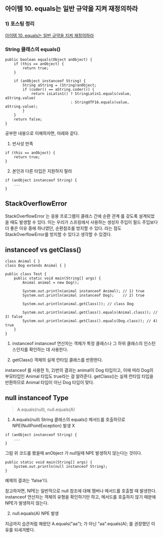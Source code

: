 ## 아이템 10. equals는 일반 규약을 지켜 재정의하라

### 1) 포스팅 정리
[아이템 10. equals는 일반 규약을 지켜 재정의하라](https://devfunny.tistory.com/923)

### String 클래스의 equals()
```
public boolean equals(Object anObject) {
    if (this == anObject) {
        return true;
    }
    
    if (anObject instanceof String) {
        String aString = (String)anObject;
        if (coder() == aString.coder()) {
            return isLatin1() ? StringLatin1.equals(value, aString.value)
                              : StringUTF16.equals(value, aString.value);
        }
    }
    return false;
}
```
공부한 내용으로 이해하자면, 아래와 같다.
1) 반사성 만족
```
if (this == anObject) {
    return true;
}
```

2) 본인과 다른 타입은 지원하지 말라
```
if (anObject instanceof String) {
    ...
}
```

## StackOverflowError
StackOverflowError 는 응용 프로그램이 클래스 간에 순환 관계 를 갖도록 설계되었을 때도 발생할 수 있다.
이는 우리가 스프링에서 사용하는 생성자 주입이 필드 주입보다 더 좋은 이유 중에 하나였던,
순환참조를 방지할 수 있다. 라는 점도 StackOverflowError를 방지할 수 있다고 생각할 수 있겠다.


## instanceof  vs getClass()
```
class Animal { }
class Dog extends Animal { }

public class Test {
    public static void main(String[] args) {
        Animal animal = new Dog();

        System.out.println(animal instanceof Animal); // 1) true
        System.out.println(animal instanceof Dog);    // 2) true

        System.out.println(animal.getClass()); // class Dog

        System.out.println(animal.getClass().equals(Animal.class)); // 3) false
        System.out.println(animal.getClass().equals(Dog.class)); // 4) true
    }
}
```

1) instanceof
   instanceof 연산자는 객체가 특정 클래스나 그 하위 클래스의 인스턴스인지를 확인하는 데 사용한다.

2) getClass()
   객체의 실제 런타임 클래스를 반환한다.

instanceof 를 사용한 1), 2)번의 결과는 animal이 Dog 타입이고, 이에 따라 Dog의 부모타입인 Animal 타입도 true라는 걸 알려준다.
getClass()는 실제 런타임 타입을 반환하므로 Animal 타입이 아닌 Dog 타입이 맞다.

## null instanceof Type
> A.equals(null), null.equals(A)
1) A.equals(null)
String 클래스의 equals() 메서드를 호출하므로 NPE(NullPointException) 발생 X
```
if (anObject instanceof String) {
    ...
}
```
그럼 위 코드를 봤을때 anObject 가 null일때 NPE 발생하지 않는다는 것이다.
```
public static void main(String[] args) {
    System.out.println(null instanceof String);
}
```
예제의 결과는 'false'다.

참고하자면, NPE는 일반적으로 null 참조에 대해 멤버나 메서드를 호출할 때 발생한다.
instanceof 연산자는 객체의 유형을 확인하기만 하고, 메서드를 호출하지 않기 때문에 NPE가 발생하지 않는다.

2) null.equals(A)
NPE 발생

지금까지 습관처럼 해왔던 A.equals("aa"); 가 아닌 "aa".equals(A); 를 권장했던 이유를 되새겨봤다.
